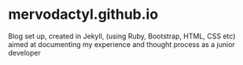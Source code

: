 # mervodactyl.github.io

Blog set up, created in Jekyll, (using Ruby, Bootstrap, HTML, CSS etc) aimed at documenting my experience and thought process as a junior developer 
